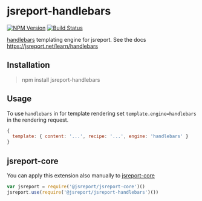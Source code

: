 # jsreport-handlebars
[![NPM Version](http://img.shields.io/npm/v/jsreport-handlebars.svg?style=flat-square)](https://npmjs.com/package/jsreport-handlebars)
[![Build Status](https://travis-ci.org/jsreport/jsreport-handlebars.png?branch=master)](https://travis-ci.org/jsreport/jsreport-handlebars)

[handlebars](http://handlebarsjs.com/) templating engine for jsreport. 
See the docs https://jsreport.net/learn/handlebars

## Installation
> npm install jsreport-handlebars

## Usage
To use `handlebars` in for template rendering set `template.engine=handlebars` in the rendering request.

```js
{
  template: { content: '...', recipe: '...', engine: 'handlebars' }
}
```

## jsreport-core
You can apply this extension also manually to [jsreport-core](https://github.com/jsreport/jsreport-core)

```js
var jsreport = require('@jsreport/jsreport-core')()
jsreport.use(require('@jsreport/jsreport-handlebars')())
```
